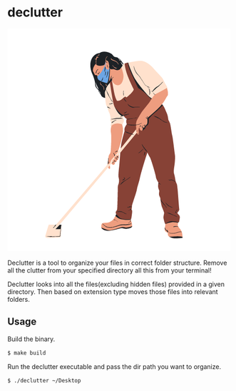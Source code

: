 # declutter

![logo](docs/resources/logo.png)

Declutter is a tool to organize your files in correct folder structure. 
Remove all the clutter from your specified directory all this from your terminal!

Declutter looks into all the files(excluding hidden files) provided in a given directory. Then based on extension type moves those files into relevant folders.

## Usage

Build the binary. 

```bash
$ make build
```

Run the declutter executable and pass the dir path you want to organize.


```bash
$ ./declutter ~/Desktop
```
